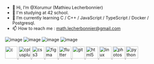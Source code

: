 - 👋 Hi, I’m @Xorumur (Mathieu Lecherbonnier)
- 📒 I'm studying at 42 school.
- 🌱 I’m currently learning C / C++ / JavaScript / TypeScript / Docker / Postgresql.
- 📫 How to reach me : math.lecherbonnier@gmail.com

![image](https://user-images.githubusercontent.com/90551595/160696311-b6d38e33-7630-40f9-adc8-8ee69c35fe42.png)
![image](https://user-images.githubusercontent.com/90551595/161153600-ae999bf9-7424-41ab-bc53-faf2c2419160.png)
![image](https://user-images.githubusercontent.com/90551595/160696283-44e89fb2-5d02-429e-b512-9c95f8238adc.png)
![image](https://user-images.githubusercontent.com/90551595/160589440-43e8d14e-c500-4ebb-860b-3f1261f4b978.png)

<p align="left"> <a href="https://www.cprogramming.com/" target="_blank"> <img src="https://devicons.github.io/devicon/devicon.git/icons/c/c-original.svg" alt="c" width="40" height="40"/> </a> <a href="https://www.w3schools.com/cpp/" target="_blank"> <img src="https://devicons.github.io/devicon/devicon.git/icons/cplusplus/cplusplus-original.svg" alt="cplusplus" width="40" height="40"/> </a> <a href="https://www.w3schools.com/css/" target="_blank"> <img src="https://devicons.github.io/devicon/devicon.git/icons/css3/css3-original-wordmark.svg" alt="css3" width="40" height="40"/> </a> <a href="https://www.figma.com/" target="_blank"> <img src="https://www.vectorlogo.zone/logos/figma/figma-icon.svg" alt="figma" width="40" height="40"/> </a> <a href="https://flutter.dev" target="_blank"> <img src="https://www.vectorlogo.zone/logos/flutterio/flutterio-icon.svg" alt="flutter" width="40" height="40"/> </a> <a href="https://git-scm.com/" target="_blank"> <img src="https://www.vectorlogo.zone/logos/git-scm/git-scm-icon.svg" alt="git" width="40" height="40"/> </a> <a href="https://www.w3.org/html/" target="_blank"> <img src="https://devicons.github.io/devicon/devicon.git/icons/html5/html5-original-wordmark.svg" alt="html5" width="40" height="40"/> </a> <a href="https://www.linux.org/" target="_blank"> <img src="https://devicons.github.io/devicon/devicon.git/icons/linux/linux-original.svg" alt="linux" width="40" height="40"/> </a> <a href="https://www.photoshop.com/en" target="_blank"> <img src="https://devicons.github.io/devicon/devicon.git/icons/photoshop/photoshop-plain.svg" alt="photoshop" width="40" height="40"/> </a> <a href="https://www.python.org" target="_blank"> <img src="https://devicons.github.io/devicon/devicon.git/icons/python/python-original.svg" alt="python" width="40" height="40"/> </a> </p>


<!---
Xorumur/Xorumur is a ✨ special ✨ repository because its `README.md` (this file) appears on your GitHub profile.
You can click the Preview link to take a look at your changes.
--->
